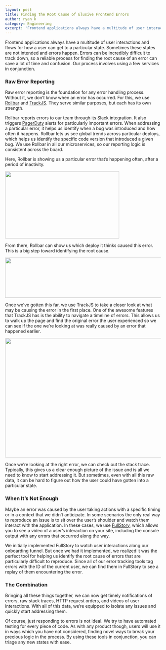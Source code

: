 ```yaml
---
layout: post
title: Finding the Root Cause of Elusive Frontend Errors
author: ryan_k
category: Engineering
excerpt: 'Frontend applications always have a multitude of user interactions and flows for how a user can get to a particular state. Sometimes these states are not intended and errors happen. Errors can be incredibly difficult to track down, so a reliable process for finding the root cause of an error can save a lot of time and confusion. Our process involves using a few services in conjunction.'
---
```


Frontend applications always have a multitude of user interactions and flows for how a user can get to a particular state. Sometimes these states are not intended and errors happen. Errors can be incredibly difficult to track down, so a reliable process for finding the root cause of an error can save a lot of time and confusion. Our process involves using a few services in conjunction.

### Raw Error Reporting

Raw error reporting is the foundation for any error handling process. Without it, we don’t know when an error has occurred. For this, we use [Rollbar](http://t.umblr.com/redirect?z=https%3A%2F%2Frollbar.com%2F&t=NGFkODdkMzJhMmY5YTYzZmMyMjA4YTJlMWFkNDUzNjdjZDJlOTRiOCxGSVIwZ0xxZw%3D%3D&b=t%3ANYUWSMP8glLS4tRmPIbrNA&m=1) and [TrackJS](https://trackjs.com/). They serve similar purposes, but each has its own strength.

Rollbar reports errors to our team through its Slack integration. It also triggers [PagerDuty](https://www.pagerduty.com/) alerts for particularly important errors. When addressing a particular error, it helps us identify when a bug was introduced and how often it happens. Rollbar lets us see global trends across particular deploys, which helps us identify the specific code version that introduced a given bug. We use Rollbar in all our microservices, so our reporting logic is consistent across the board.

Here, Rollbar is showing us a particular error that’s happening often, after a period of inactivity.

<img src="https://s3-us-west-1.amazonaws.com/runnable-design/error-graph.png" width="369" height="216">

From there, Rollbar can show us which deploy it thinks caused this error. This is a big step toward identifying the root cause.

<img src="https://s3-us-west-1.amazonaws.com/runnable-design/error-deploy.png" width="600" height="129">

Once we’ve gotten this far, we use TrackJS to take a closer look at what may be causing the error in the first place. One of the awesome features that TrackJS has is the ability to navigate a timeline of errors. This allows us to walk up the page and find the original error the user experienced so we can see if the one we’re looking at was really caused by an error that happened earlier.

<img src="https://s3-us-west-1.amazonaws.com/runnable-design/error-timeline.png" width="665" height="384">

Once we’re looking at the right error, we can check out the stack trace. Typically, this gives us a clear enough picture of the issue and is all we need to know to start addressing it. But sometimes, even with all this raw data, it can be hard to figure out how the user could have gotten into a particular state.

### When It’s Not Enough

Maybe an error was caused by the user taking actions with a specific timing or in a context that we didn’t anticipate. In some scenarios the only real way to reproduce an issue is to sit over the user’s shoulder and watch them interact with the application. In these cases, we use [FullStory](https://fullstory.com/), which allows you to see a video of a user’s interaction on your site, including the console output with any errors that occurred along the way.

We initially implemented FullStory to watch user interactions along our onboarding funnel. But once we had it implemented, we realized it was the perfect tool for helping us identify the root cause of errors that are particularly difficult to reproduce. Since all of our error tracking tools tag errors with the ID of the current user, we can find them in FullStory to see a replay of them encountering the error.

### The Combination

Bringing all these things together, we can now get timely notifications of errors, raw stack traces, HTTP request orders, and videos of user interactions. With all of this data, we’re equipped to isolate any issues and quickly start addressing them.

Of course, just responding to errors is not ideal. We try to have automated testing for every piece of code. As with any product though, users will use it in ways which you have not considered, finding novel ways to break your precious logic in the process. By using these tools in conjunction, you can triage any new states with ease.
